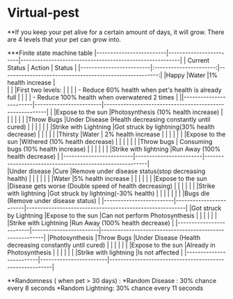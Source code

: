 # Virtual-pest
  **If you keep your pet alive for a certain amount of days, it will grow. There are 4 levels that your pet can grow into.</h4>
                                           
 ***Finite state machine table
|-------------------------|------------------------|---------------------------------------------------------|
|     Current Status      |       Action           |                      Status                             |
|-------------------------|:----------------------:|--------------------------------------------------------:|
|Happy                    |Water                   |1% health increase                                       |  
|                         |                        |First two levels:                                        |
|                         |                        |  - Reduce 60% health when pet's health is already full  |
|                         |                        |  - Reduce 100% health when overwatered 2 times          |
||------------------------|------------------------|---------------------------------------------------------|
|                         |Expose to the sun       |Photosynthesis (10% health increase)                     |
|                         |                        |                                                         |
|                         |Throw Bugs              |Under Disease (Health decreasing constantly until cured) |
|                         |                        |                                                         |
|                         |Strike with Lightning   |Got struck by lightning(30% health decrease)             |
|                         |                        |                                                         |
|Thirsty                  |Water                   | 2% health increase                                      |
|                         |                        |                                                         |
|                         |Expose to the sun       |Withered (10% health decrease)                           |
|                         |                        |                                                         |
|                         |Throw bugs              | Consuming bugs (10% health increase)                    |
|                         |                        |                                                         |
|                         |Strike with lightning   |Run Away (100% health decrease)                          |
|-------------------------|------------------------|---------------------------------------------------------|   
|Under disease            |Cure                    |Remove under disease status(stop decreasing health)      |
|                         |                        |                                                         |
|                         |Water                   |5% health increase                                       |
|                         |                        |                                                         |
|                         |Expose to the sun       |Disease gets worse (Double speed of health decreasing)   |
|                         |                        |                                                         |
|                         |Strike with lightning   |Got struck by lightning(-30% health)                     |
|                         |                        |                                                         |
|                         |                        |Bugs die (Remove under disease status)                   |
|-------------------------|------------------------|---------------------------------------------------------|
|Got struck by Lightning  |Expose to the sun       |Can not perform Photosynthesis                           |
|                         |                        |                                                         |
|                         |Strike with Lightning   |Run Away (100% health decrease)                          |
|-------------------------|------------------------|---------------------------------------------------------|
|Photosynthesis           |Throw Bugs              |Under Disease (Health decreasing constantly until cured) |
|                         |                        |                                                         |
|                         |Expose to the sun       |Already in Photosynthesis                                |
|                         |                        |                                                         |
|                         |Strike with lightning   |Is not affected                                          |
|-------------------------|------------------------|---------------------------------------------------------|  
  

**Randomness ( when pet > 30 days) :
    *Random Disease : 30% chance every 8 seconds
    *Random Lightning: 30% chance every 11 seconds
